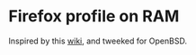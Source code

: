 # Firefox profile on RAM

Inspired by this [wiki](https://wiki.archlinux.org/index.php/Firefox/Profile_on_RAM), and tweeked for OpenBSD.
